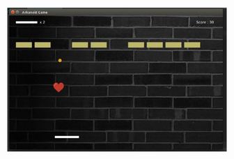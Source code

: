 ![Alt text](https://github.com/khaled443/Arkanoid-javaFx/blob/master/screenshot.jpg?raw=true "screenshot")
